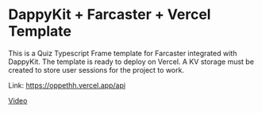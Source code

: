 # DappyKit + Farcaster + Vercel Template

This is a Quiz Typescript Frame template for Farcaster integrated with DappyKit. The template is ready to deploy on Vercel. A KV storage must be created to store user sessions for the project to work.

Link: https://oppethh.vercel.app/api


[Video](https://github.com/Devopsdynamo22/oppeth/raw/main/052755.mp4)
